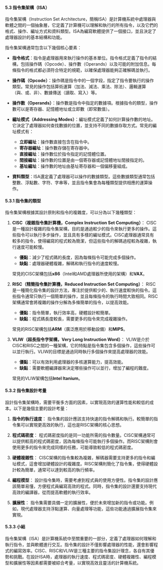 #### 5.3 指令集架構（ISA）

指令集架構（Instruction Set Architecture，簡稱ISA）是計算機系統中處理器與軟體之間的一個抽象層，它定義了計算機可以理解和執行的所有指令，以及它們的格式、操作、編址方式和資料類型。ISA為編寫軟體提供了一個接口，並且決定了處理器設計的基本結構和功能。

指令集架構通常包含以下幾個核心要素：

- **指令格式**：指令是處理器用來執行操作的基本單位。指令格式定義了指令的結構，包括操作碼（Opcode）、操作數（Operands）以及可能的附加信息。每條指令的格式都必須符合特定的規範，以確保處理器能夠正確解碼並執行。

- **操作碼（Opcode）**：操作碼是指令中的一個字段，指定了指令要執行的操作類型。常見的操作包括算術運算（加法、減法、乘法、除法）、邏輯運算（與、或、非）、數據傳送（讀取、寫入）等。

- **操作數（Operands）**：操作數是指令中指定的數據項。根據指令的類型，操作數可以是寄存器、記憶體地址或立即數（即常數值）。

- **編址模式（Addressing Modes）**：編址模式定義了如何計算操作數的地址。它決定了處理器如何查找數據的位置，並支持不同的數據存取方式。常見的編址模式有：
  - **立即編址**：操作數直接包含在指令中。
  - **寄存器編址**：操作數存儲在寄存器中。
  - **直接編址**：操作數位於指令指定的記憶體位置。
  - **間接編址**：操作數的位置是由一個寄存器或記憶體地址間接指定的。
  - **基址編址**：操作數的地址由基址寄存器和一個偏移量組成。

- **資料類型**：ISA還定義了處理器可以操作的數據類型。這些數據類型通常包括整數、浮點數、字符、字串等，並且指令集會為每種類型提供相應的運算操作。

#### 5.3.1 指令集的類型

指令集架構根據其設計原則和指令的複雜度，可以分為以下幾種類型：

1. **CISC（複雜指令集計算機，Complex Instruction Set Computing）**：
   CISC是一種設計複雜的指令集架構，目的是通過較少的指令來執行更多的操作。這些指令可以執行多步操作，並且具有多樣的編址模式。CISC處理器通常具有較多的指令，使得編寫的程式較為簡潔，但這些指令的解碼過程較為複雜，執行速度可能較慢。

   - **優點**：減少了程式碼的長度，因為每條指令可能完成多個操作。
   - **缺點**：處理器硬體複雜，解碼和執行指令的速度較慢。

   常見的CISC架構包括**x86**（Intel和AMD處理器所使用的架構）和**VAX**。

2. **RISC（精簡指令集計算機，Reduced Instruction Set Computing）**：
   RISC是一種簡化指令集的設計方法，專注於提供較少的、執行速度較快的指令。這些指令通常只執行一個簡單的操作，並且每條指令的執行時間大致相同。RISC架構通常會將複雜的操作分解為多條簡單的指令，以提高效能。

   - **優點**：指令簡單，執行效率高，硬體設計較簡單。
   - **缺點**：程式碼長度較長，需要更多的指令來完成複雜操作。

   常見的RISC架構包括**ARM**（廣泛應用於移動設備）和**MIPS**。

3. **VLIW（超長指令字架構，Very Long Instruction Word）**：
   VLIW是介於CISC和RISC之間的一種架構，它的特點是指令集包含多個操作，這些操作可以並行執行。VLIW的目標是通過同時執行多個操作來提高處理器的效能。

   - **優點**：可以有效利用處理器的多核運算能力，提高效能。
   - **缺點**：需要軟體編譯器來決定哪些操作可以並行，增加了編程的難度。

   常見的VLIW架構包括**Intel Itanium**。

#### 5.3.2 指令集設計考量

設計指令集架構時，需要平衡多方面的因素，以實現高效的運算性能和較低的成本。以下是幾個主要的設計考量：

1. **指令的執行速度**：
   指令集的設計應該支持快速的指令解碼和執行。較簡單的指令集可以實現更高效的執行，這也是RISC架構的核心思想。

2. **程式碼密度**：
   程式碼密度指的是同一功能所需的指令數量。CISC架構通常可以提供較高的程式碼密度，因為每條指令可能執行多個操作。而RISC架構則會使用更多的指令來完成同樣的任務，可能導致較低的程式碼密度。

3. **硬體複雜性**：
   CISC架構的指令集較為複雜，解碼器需要支持更多的指令和編址模式，這會增加硬體設計的複雜度。RISC架構則簡化了指令集，使得硬體設計較為簡單，通常可以達到較高的執行頻率。

4. **編程模型**：
   設計指令集時，需要考慮到程式員的使用方便性。指令集的設計應該簡單易懂，方便程式員編寫高效的程式。同時，指令集的設計還要支持現代高效的編譯器，從而提高軟體的執行效率。

5. **擴展性**：
   指令集需要具備一定的擴展性，便於未來增加新的指令或功能。例如，現代處理器支持浮點運算、向量處理等功能，這些功能通過擴展指令集來實現。

#### 5.3.3 小結

指令集架構（ISA）是計算機系統中至關重要的一部分，定義了處理器如何理解和執行指令，並與軟體進行交互。指令集的設計不僅影響處理器的性能，還會影響程式的編寫效率。CISC、RISC和VLIW是三種主要的指令集設計理念，各自有其優勢和挑戰。在設計ISA時，處理器的執行速度、程式碼密度、硬體複雜性、編程模型和擴展性等因素都需要被綜合考量，以實現高效且靈活的計算機系統。